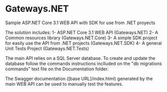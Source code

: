 # Gateways.NET

Sample ASP.NET Core 3.1 WEB API with SDK for use from .NET proyects

The solution includes:
1- ASP.NET Core 3.1 WEB API (Gateways.NET)
2- A Common resources library (Gateways.NET.Core)
3- A simple SDK project for easily use the API from .NET projects (Gateways.NET.SDK)
4- A general Unit Tests Project (Gateways.NET.Tests)

The main API relies on a SQL Server database. To create and update the database follow the commands instructions inclluded on the "db migrations commands" text file on the Documentation folder.

The Swagger documentation ([base URL]/index.html) generated by the main WEB API can be used to manually test the features.
